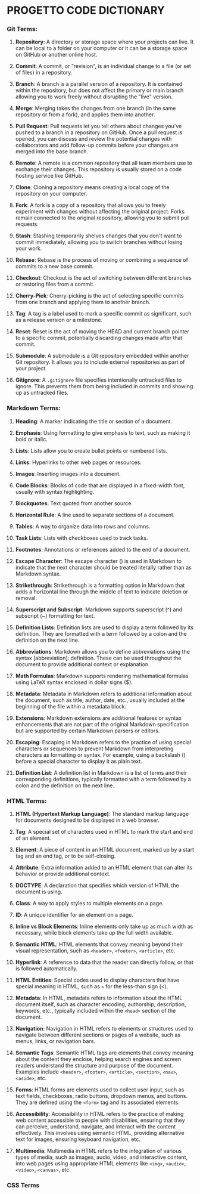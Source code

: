 <!-- @format -->

# PROGETTO CODE DICTIONARY

### Git Terms:

1. **Repository**: A directory or storage space where your projects can live. It can be local to a folder on your computer or it can be a storage space on GitHub or another online host.

2. **Commit**: A commit, or "revision", is an individual change to a file (or set of files) in a repository.

3. **Branch**: A branch is a parallel version of a repository. It is contained within the repository, but does not affect the primary or main branch allowing you to work freely without disrupting the "live" version.

4. **Merge**: Merging takes the changes from one branch (in the same repository or from a fork), and applies them into another.

5. **Pull Request**: Pull requests let you tell others about changes you've pushed to a branch in a repository on GitHub. Once a pull request is opened, you can discuss and review the potential changes with collaborators and add follow-up commits before your changes are merged into the base branch.

6. **Remote**: A remote is a common repository that all team members use to exchange their changes. This repository is usually stored on a code hosting service like GitHub.

7. **Clone**: Cloning a repository means creating a local copy of the repository on your computer.

8. **Fork**: A fork is a copy of a repository that allows you to freely experiment with changes without affecting the original project. Forks remain connected to the original repository, allowing you to submit pull requests.

9. **Stash**: Stashing temporarily shelves changes that you don't want to commit immediately, allowing you to switch branches without losing your work.

10. **Rebase**: Rebase is the process of moving or combining a sequence of commits to a new base commit.

11. **Checkout**: Checkout is the act of switching between different branches or restoring files from a commit.

12. **Cherry-Pick**: Cherry-picking is the act of selecting specific commits from one branch and applying them to another branch.

13. **Tag**: A tag is a label used to mark a specific commit as significant, such as a release version or a milestone.

14. **Reset**: Reset is the act of moving the HEAD and current branch pointer to a specific commit, potentially discarding changes made after that commit.

15. **Submodule**: A submodule is a Git repository embedded within another Git repository. It allows you to include external repositories as part of your project.

16. **Gitignore**: A `.gitignore` file specifies intentionally untracked files to ignore. This prevents them from being included in commits and showing up as untracked files.

### Markdown Terms:

1. **Heading**: A marker indicating the title or section of a document.

2. **Emphasis**: Using formatting to give emphasis to text, such as making it bold or italic.

3. **Lists**: Lists allow you to create bullet points or numbered lists.

4. **Links**: Hyperlinks to other web pages or resources.

5. **Images**: Inserting images into a document.

6. **Code Blocks**: Blocks of code that are displayed in a fixed-width font, usually with syntax highlighting.

7. **Blockquotes**: Text quoted from another source.

8. **Horizontal Rule**: A line used to separate sections of a document.

9. **Tables**: A way to organize data into rows and columns.

10. **Task Lists**: Lists with checkboxes used to track tasks.

11. **Footnotes**: Annotations or references added to the end of a document.

12. **Escape Character**: The escape character (\) is used in Markdown to indicate that the next character should be treated literally rather than as Markdown syntax.

13. **Strikethrough**: Strikethrough is a formatting option in Markdown that adds a horizontal line through the middle of text to indicate deletion or removal.

14. **Superscript and Subscript**: Markdown supports superscript (^) and subscript (~) formatting for text.

15. **Definition Lists**: Definition lists are used to display a term followed by its definition. They are formatted with a term followed by a colon and the definition on the next line.

16. **Abbreviations**: Markdown allows you to define abbreviations using the syntax [abbreviation]: definition. These can be used throughout the document to provide additional context or explanation.

17. **Math Formulas**: Markdown supports rendering mathematical formulas using LaTeX syntax enclosed in dollar signs ($).

18. **Metadata**: Metadata in Markdown refers to additional information about the document, such as title, author, date, etc., usually included at the beginning of the file within a metadata block.

19. **Extensions**: Markdown extensions are additional features or syntax enhancements that are not part of the original Markdown specification but are supported by certain Markdown parsers or editors.

20. **Escaping**: Escaping in Markdown refers to the practice of using special characters or sequences to prevent Markdown from interpreting characters as formatting or syntax. For example, using a backslash (\) before a special character to display it as plain text.

21. **Definition List**: A definition list in Markdown is a list of terms and their corresponding definitions, typically formatted with a term followed by a colon and the definition on the next line.

### HTML Terms:

1. **HTML (Hypertext Markup Language)**: The standard markup language for documents designed to be displayed in a web browser.

2. **Tag**: A special set of characters used in HTML to mark the start and end of an element.

3. **Element**: A piece of content in an HTML document, marked up by a start tag and an end tag, or to be self-closing.

4. **Attribute**: Extra information added to an HTML element that can alter its behavior or provide additional context.

5. **DOCTYPE**: A declaration that specifies which version of HTML the document is using.

6. **Class**: A way to apply styles to multiple elements on a page.

7. **ID**: A unique identifier for an element on a page.

8. **Inline vs Block Elements**: Inline elements only take up as much width as necessary, while block elements take up the full width available.

9. **Semantic HTML**: HTML elements that convey meaning beyond their visual representation, such as `<header>`, `<footer>`, `<article>`, etc.

10. **Hyperlink**: A reference to data that the reader can directly follow, or that is followed automatically.

11. **HTML Entities**: Special codes used to display characters that have special meaning in HTML, such as `<` for the less-than sign (<).

12. **Metadata**: In HTML, metadata refers to information about the HTML document itself, such as character encoding, authorship, description, keywords, etc., typically included within the `<head>` section of the document.

13. **Navigation**: Navigation in HTML refers to elements or structures used to navigate between different sections or pages of a website, such as menus, links, or navigation bars.

14. **Semantic Tags**: Semantic HTML tags are elements that convey meaning about the content they enclose, helping search engines and screen readers understand the structure and purpose of the document. Examples include `<header>`, `<footer>`, `<article>`, `<section>`, `<nav>`, `<aside>`, etc.

15. **Forms**: HTML forms are elements used to collect user input, such as text fields, checkboxes, radio buttons, dropdown menus, and buttons. They are defined using the `<form>` tag and its associated elements.

16. **Accessibility**: Accessibility in HTML refers to the practice of making web content accessible to people with disabilities, ensuring that they can perceive, understand, navigate, and interact with the content effectively. This involves using semantic HTML, providing alternative text for images, ensuring keyboard navigation, etc.

17. **Multimedia**: Multimedia in HTML refers to the integration of various types of media, such as images, audio, video, and interactive content, into web pages using appropriate HTML elements like `<img>`, `<audio>`, `<video>`, `<canvas>`, etc.

### CSS Terms

